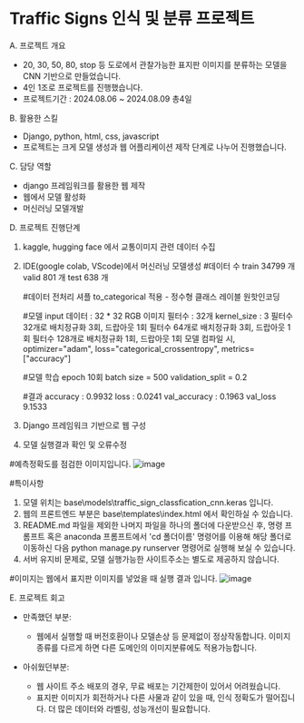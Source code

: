 # Traffic Signs 인식 및 분류 프로젝트

A. 프로젝트 개요
  - 20, 30, 50, 80, stop 등 도로에서 관찰가능한 표지판 이미지를 분류하는 모델을 CNN 기반으로 만들었습니다. 
  - 4인 1조로 프로젝트를 진행했습니다.
  - 프로젝트기간 : 2024.08.06 ~ 2024.08.09  총4일

B. 활용한 스킬
  - Django, python, html, css, javascript
  - 프로젝트는 크게 모델 생성과 웹 어플리케이션 제작 단계로 나누어 진행했습니다.

C. 담당 역할
 - django 프레임워크를 활용한 웹 제작
 - 웹에서 모델 활성화 
 - 머신러닝 모델개발

D. 프로젝트 진행단계
  1. kaggle, hugging face 에서 교통이미지 관련 데이터 수집
  2. IDE(google colab, VScode)에서  머신러닝 모델생성
     #데이터 수
     train 34799 개
     valid  801 개
     test   638 개

     #데이터 전처리
     셔플
     to_categorical 적용 - 정수형 클래스 레이블 원핫인코딩

     #모델
     input 데이터 : 32 * 32 RGB 이미지
     필터수 : 32개
     kernel_size : 3
     필터수 32개로 배치정규화 3회, 드랍아웃 1회
     필터수 64개로 배치정규화 3회, 드랍아웃 1회
     필터수 128개로 배치정규화 1회, 드랍아웃 1회
     모델 컴파일 시, optimizer="adam", loss="categorical_crossentropy", metrics=["accuracy"]

     #모델 학습
     epoch 10회
     batch size = 500
     validation_split = 0.2

     #결과
     accuracy : 0.9932
     loss : 0.0241
     val_accuracy : 0.1963
     val_loss 9.1533
     
     
  4. Django 프레임워크 기반으로 웹 구성
  5. 모델 실행결과 확인 및 오류수정

#예측정확도를 점검한 이미지입니다.
![image](https://github.com/user-attachments/assets/47df0296-f534-4827-a4b5-56c34399c515)




#특이사항
 1. 모델 위치는 base\models\traffic_sign_classfication_cnn.keras 입니다.
 2. 웹의 프론트엔드 부분은 base\templates\index.html 에서 확인하실 수 있습니다.
 3. README.md 파일을 제외한 나머지 파일을 하나의 폴더에 다운받으신 후, 명령 프롬프트 혹은 anaconda 프롬프트에서 'cd 폴더이름' 명령어를 이용해 해당 폴더로 이동하신 다음 python manage.py runserver 명령어로 실행해 보실 수 있습니다.
 4. 서버 유지비 문제로, 모델 실행가능한 사이트주소는 별도로 제공하지 않습니다. 



#이미지는 웹에서 표지판 이미지를 넣었을 때 실행 결과 입니다.
![image](https://github.com/user-attachments/assets/1c090b12-14e8-4212-b371-9806c2364fa5)



E. 프로젝트 회고 
- 만족했던 부분: 
   - 웹에서 실행할 때 버전호환이나 모델손상 등 문제없이 정상작동합니다. 이미지종류를 다르게 하면 다른 도메인의 이미지분류에도 적용가능합니다.

- 아쉬웠던부분: 
   - 웹 사이트 주소 배포의 경우, 무료 배포는 기간제한이 있어서 어려웠습니다. 
   - 표지판 이미지가 회전하거나 다른 사물과 같이 있을 때, 인식 정확도가 떨어집니다. 더 많은 데이터와 라벨링, 성능개선이 필요합니다.
